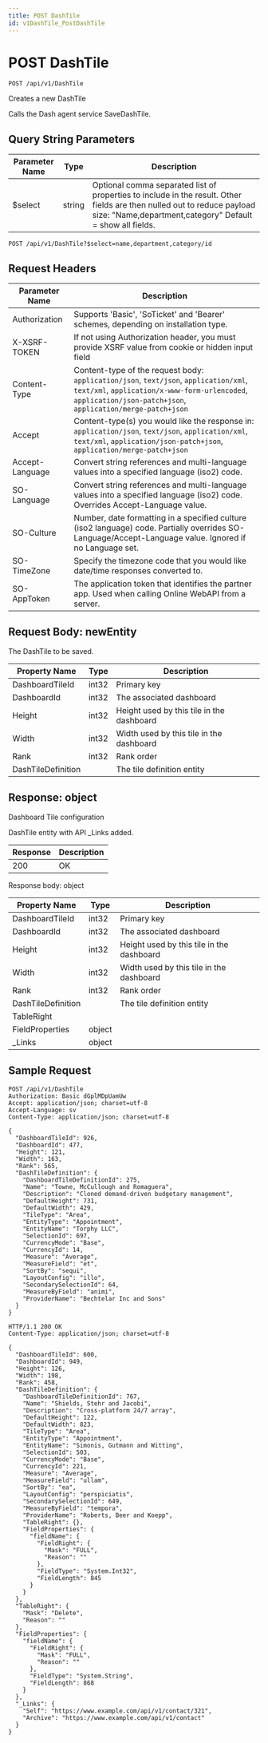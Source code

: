 ```yaml
---
title: POST DashTile
id: v1DashTile_PostDashTile
---
```


# POST DashTile

```http
POST /api/v1/DashTile
```

Creates a new DashTile

Calls the Dash agent service SaveDashTile.





## Query String Parameters

| Parameter Name | Type |  Description |
|----------------|------|--------------|
| $select | string |  Optional comma separated list of properties to include in the result. Other fields are then nulled out to reduce payload size: "Name,department,category" Default = show all fields. |

```http
POST /api/v1/DashTile?$select=name,department,category/id
```


## Request Headers

| Parameter Name | Description |
|----------------|-------------|
| Authorization  | Supports 'Basic', 'SoTicket' and 'Bearer' schemes, depending on installation type. |
| X-XSRF-TOKEN   | If not using Authorization header, you must provide XSRF value from cookie or hidden input field |
| Content-Type | Content-type of the request body: `application/json`, `text/json`, `application/xml`, `text/xml`, `application/x-www-form-urlencoded`, `application/json-patch+json`, `application/merge-patch+json` |
| Accept         | Content-type(s) you would like the response in: `application/json`, `text/json`, `application/xml`, `text/xml`, `application/json-patch+json`, `application/merge-patch+json` |
| Accept-Language | Convert string references and multi-language values into a specified language (iso2) code. |
| SO-Language | Convert string references and multi-language values into a specified language (iso2) code. Overrides Accept-Language value. |
| SO-Culture | Number, date formatting in a specified culture (iso2 language) code. Partially overrides SO-Language/Accept-Language value. Ignored if no Language set. |
| SO-TimeZone | Specify the timezone code that you would like date/time responses converted to. |
| SO-AppToken | The application token that identifies the partner app. Used when calling Online WebAPI from a server. |

## Request Body: newEntity  

The DashTile to be saved. 

| Property Name | Type |  Description |
|----------------|------|--------------|
| DashboardTileId | int32 | Primary key |
| DashboardId | int32 | The associated dashboard |
| Height | int32 | Height used by this tile in the dashboard |
| Width | int32 | Width used by this tile in the dashboard |
| Rank | int32 | Rank order |
| DashTileDefinition |  | The tile definition entity |


## Response: object

Dashboard Tile configuration



DashTile entity with API _Links added.

| Response | Description |
|----------------|-------------|
| 200 | OK |

Response body: object

| Property Name | Type |  Description |
|----------------|------|--------------|
| DashboardTileId | int32 | Primary key |
| DashboardId | int32 | The associated dashboard |
| Height | int32 | Height used by this tile in the dashboard |
| Width | int32 | Width used by this tile in the dashboard |
| Rank | int32 | Rank order |
| DashTileDefinition |  | The tile definition entity |
| TableRight |  |  |
| FieldProperties | object |  |
| _Links | object |  |

## Sample Request

```http!
POST /api/v1/DashTile
Authorization: Basic dGplMDpUamUw
Accept: application/json; charset=utf-8
Accept-Language: sv
Content-Type: application/json; charset=utf-8

{
  "DashboardTileId": 926,
  "DashboardId": 477,
  "Height": 121,
  "Width": 163,
  "Rank": 565,
  "DashTileDefinition": {
    "DashboardTileDefinitionId": 275,
    "Name": "Towne, McCullough and Romaguera",
    "Description": "Cloned demand-driven budgetary management",
    "DefaultHeight": 731,
    "DefaultWidth": 429,
    "TileType": "Area",
    "EntityType": "Appointment",
    "EntityName": "Torphy LLC",
    "SelectionId": 697,
    "CurrencyMode": "Base",
    "CurrencyId": 14,
    "Measure": "Average",
    "MeasureField": "et",
    "SortBy": "sequi",
    "LayoutConfig": "illo",
    "SecondarySelectionId": 64,
    "MeasureByField": "animi",
    "ProviderName": "Bechtelar Inc and Sons"
  }
}
```

```http_
HTTP/1.1 200 OK
Content-Type: application/json; charset=utf-8

{
  "DashboardTileId": 600,
  "DashboardId": 949,
  "Height": 126,
  "Width": 198,
  "Rank": 458,
  "DashTileDefinition": {
    "DashboardTileDefinitionId": 767,
    "Name": "Shields, Stehr and Jacobi",
    "Description": "Cross-platform 24/7 array",
    "DefaultHeight": 122,
    "DefaultWidth": 823,
    "TileType": "Area",
    "EntityType": "Appointment",
    "EntityName": "Simonis, Gutmann and Witting",
    "SelectionId": 503,
    "CurrencyMode": "Base",
    "CurrencyId": 221,
    "Measure": "Average",
    "MeasureField": "ullam",
    "SortBy": "ea",
    "LayoutConfig": "perspiciatis",
    "SecondarySelectionId": 649,
    "MeasureByField": "tempora",
    "ProviderName": "Roberts, Beer and Koepp",
    "TableRight": {},
    "FieldProperties": {
      "fieldName": {
        "FieldRight": {
          "Mask": "FULL",
          "Reason": ""
        },
        "FieldType": "System.Int32",
        "FieldLength": 845
      }
    }
  },
  "TableRight": {
    "Mask": "Delete",
    "Reason": ""
  },
  "FieldProperties": {
    "fieldName": {
      "FieldRight": {
        "Mask": "FULL",
        "Reason": ""
      },
      "FieldType": "System.String",
      "FieldLength": 868
    }
  },
  "_Links": {
    "Self": "https://www.example.com/api/v1/contact/321",
    "Archive": "https://www.example.com/api/v1/contact"
  }
}
```